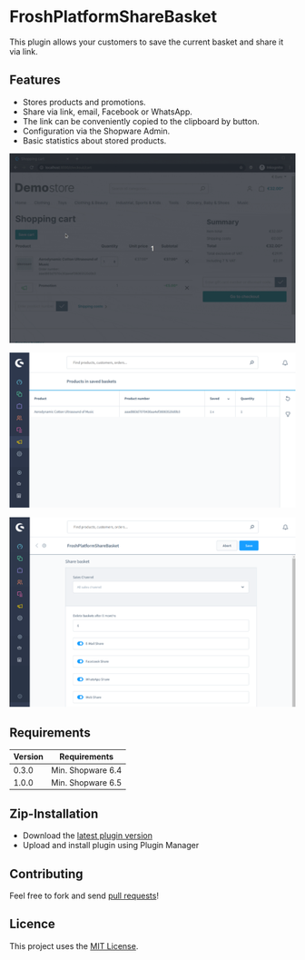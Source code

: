 # FroshPlatformShareBasket

This plugin allows your customers to save the current basket and share it via link.

## Features
* Stores products and promotions.
* Share via link, email, Facebook or WhatsApp.
* The link can be conveniently copied to the clipboard by button.
* Configuration via the Shopware Admin.
* Basic statistics about stored products.


![Demonstration](https://raw.githubusercontent.com/FriendsOfShopware/FroshPlatformShareBasket/main/src/Resources/store/images/description_0.gif)

![Statistics](https://raw.githubusercontent.com/FriendsOfShopware/FroshPlatformShareBasket/main/src/Resources/store/images/2.png)

![Settings](https://raw.githubusercontent.com/FriendsOfShopware/FroshPlatformShareBasket/main/src/Resources/store/images/3.png)

## Requirements

| Version 	  | Requirements               	 |
|------------|------------------------------|
| 0.3.0    	 | Min. Shopware 6.4 	          |
| 1.0.0    	 | Min. Shopware 6.5 	          |


## Zip-Installation

* Download the [latest plugin version](https://github.com/FriendsOfShopware/FroshPlatformShareBasket/releases/latest/)
* Upload and install plugin using Plugin Manager


## Contributing

Feel free to fork and send [pull requests](https://github.com/FriendsOfShopware/FroshPlatformShareBasket)!

## Licence

This project uses the [MIT License](LICENCE.md).
